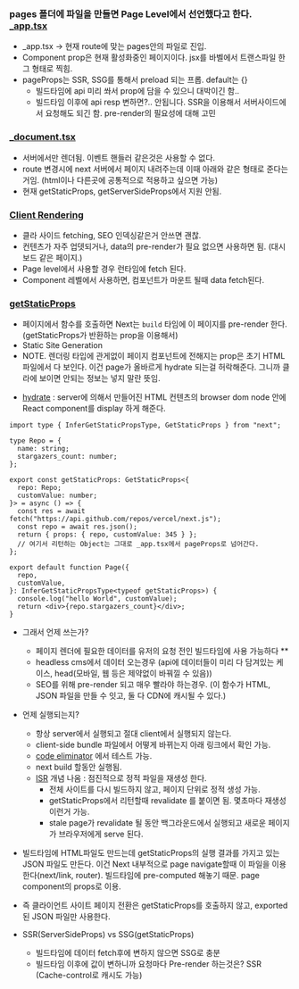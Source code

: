 ### pages 폴더에 파일을 만들면 Page Level에서 선언했다고 한다. [\_app.tsx](https://nextjs.org/docs/pages/building-your-application/routing/custom-app)

- \_app.tsx -> 현재 route에 맞는 pages안의 파일로 진입.
- Component prop은 현재 활성화중인 페이지이다. jsx를 바벨에서 트랜스파일 한 그 형태로 찍힘.
- pageProps는 SSR, SSG를 통해서 preload 되는 프롭. default는 {}
  - 빌드타임에 api 미리 쏴서 prop에 담을 수 있으니 대박이긴 함..
  - 빌드타임 이후에 api resp 변하면?.. 안됩니다. SSR을 이용해서 서버사이드에서 요청해도 되긴 함. pre-render의 필요성에 대해 고민

### [\_document.tsx](https://nextjs.org/docs/pages/building-your-application/routing/custom-document)

- 서버에서만 렌더됨. 이벤트 핸들러 같은것은 사용할 수 없다.
- route 변경시에 next 서버에서 페이지 내려주는데 이때 아래와 같은 형태로 준다는거임. (html이나 다른곳에 공통적으로 적용하고 싶으면 가능)
- 현재 getStaticProps, getServerSideProps에서 지원 안됨.

### [Client Rendering](https://nextjs.org/docs/pages/building-your-application/data-fetching/client-side)

- 클라 사이드 fetching, SEO 인덱싱같은거 안쓰면 괜찮.
- 컨텐츠가 자주 업뎃되거나, data의 pre-render가 필요 없으면 사용하면 됨. (대시보드 같은 페이지.)
- Page level에서 사용할 경우 런타임에 fetch 된다.
- Component 레벨에서 사용하면, 컴포넌트가 마운트 될때 data fetch된다.

### [getStaticProps](https://nextjs.org/docs/pages/building-your-application/data-fetching/get-static-props)

- 페이지에서 함수를 호출하면 Next는 `build` 타임에 이 페이지를 pre-render 한다. (getStaticProps가 반환하는 prop을 이용해서)
- Static Site Generation
- NOTE. 렌더링 타입에 관게없이 페이지 컴포넌트에 전해지는 prop은 초기 HTML 파일에서 다 보인다. 이건 page가 올바르게 hydrate 되는걸 허락해준다. 그니까 클라에 보이면 안되는 정보는 넣지 말란 뜻임.

* [hydrate](https://react.dev/reference/react-dom/hydrate) : server에 의해서 만들어진 HTML 컨텐츠의 browser dom node 안에 React component를 display 하게 해준다.

```tsx
import type { InferGetStaticPropsType, GetStaticProps } from "next";

type Repo = {
  name: string;
  stargazers_count: number;
};

export const getStaticProps: GetStaticProps<{
  repo: Repo;
  customValue: number;
}> = async () => {
  const res = await fetch("https://api.github.com/repos/vercel/next.js");
  const repo = await res.json();
  return { props: { repo, customValue: 345 } };
  // 여기서 리턴하는 Object는 그대로 _app.tsx에서 pageProps로 넘어간다.
};

export default function Page({
  repo,
  customValue,
}: InferGetStaticPropsType<typeof getStaticProps>) {
  console.log("hello World", customValue);
  return <div>{repo.stargazers_count}</div>;
}
```

- 그래서 언제 쓰는가?

  - 페이지 렌더에 필요한 데이터를 유저의 요청 전인 빌드타임에 사용 가능하다 \*\*
  - headless cms에서 데이터 오는경우 (api에 데이터들이 미리 다 담겨있는 케이스, head(모바일, 웹 등은 제약없이 바꿔낄 수 있음))
  - SEO를 위해 pre-render 되고 매우 빨라야 하는경우. (이 함수가 HTML, JSON 파일을 만들 수 잇고, 둘 다 CDN에 캐시될 수 있다.)

- 언제 실행되는지?

  - 항상 server에서 실행되고 절대 client에서 실행되지 않는다.
  - client-side bundle 파일에서 어떻게 바뀌는지 아래 링크에서 확인 가능.
  - [code eliminator](https://next-code-elimination.vercel.app/) 에서 테스트 가능.
  - next build 할동안 실행됨.
  - [ISR](https://nextjs.org/docs/pages/building-your-application/data-fetching/incremental-static-regeneration) 개념 나옴 : 점진적으로 정적 파일을 재생성 한다.
    - 전체 사이트를 다시 빌드하지 않고, 페이지 단위로 정적 생성 가능.
    - getStaticProps에서 리턴할때 revalidate 를 붙이면 됨. 몇초마다 재생성 이런거 가능.
    - stale page가 revalidate 될 동안 백그라운드에서 실행되고 새로운 페이지가 브라우저에게 serve 된다.

- 빌드타임에 HTML파일도 만드는데 getStaticProps의 실행 결과를 가지고 있는 JSON 파일도 만든다. 이건 Next 내부적으로 page navigate할때 이 파일을 이용한다(next/link, router). 빌드타임에 pre-computed 해놓기 때문. page component의 props로 이용.
- 즉 클라이언트 사이트 페이지 전환은 getStaticProps를 호출하지 않고, exported된 JSON 파일만 사용한다.

- SSR(ServerSideProps) vs SSG(getStaticProps)
  - 빌드타임에 데이터 fetch후에 변하지 않으면 SSG로 충분
  - 빌드타임 이후에 값이 변하니까 요청마다 Pre-render 하는것은? SSR (Cache-control로 캐시도 가능)
